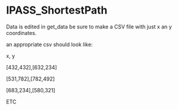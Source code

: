 # IPASS_ShortestPath

Data is edited in get_data
be sure to make a CSV file with just x an y coordinates.

an appropriate csv should look like:

x, y

[432,432],[632,234]

[531,782],[782,492]

[683,234],[580,321]

ETC
